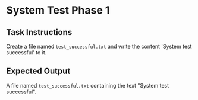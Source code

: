 # System Test Phase 1

## Task Instructions

Create a file named `test_successful.txt` and write the content 'System test successful' to it.

## Expected Output

A file named `test_successful.txt` containing the text "System test successful".
